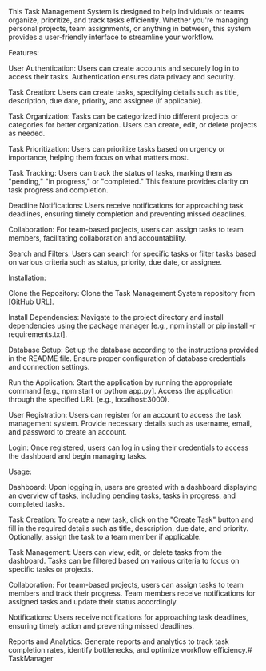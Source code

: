 This Task Management System is designed to help individuals or teams organize, prioritize, and track tasks efficiently. Whether you're managing personal projects, team assignments, or anything in between, this system provides a user-friendly interface to streamline your workflow.

Features:

User Authentication: Users can create accounts and securely log in to access their tasks. Authentication ensures data privacy and security.

Task Creation: Users can create tasks, specifying details such as title, description, due date, priority, and assignee (if applicable).

Task Organization: Tasks can be categorized into different projects or categories for better organization. Users can create, edit, or delete projects as needed.

Task Prioritization: Users can prioritize tasks based on urgency or importance, helping them focus on what matters most.

Task Tracking: Users can track the status of tasks, marking them as "pending," "in progress," or "completed." This feature provides clarity on task progress and completion.

Deadline Notifications: Users receive notifications for approaching task deadlines, ensuring timely completion and preventing missed deadlines.

Collaboration: For team-based projects, users can assign tasks to team members, facilitating collaboration and accountability.

Search and Filters: Users can search for specific tasks or filter tasks based on various criteria such as status, priority, due date, or assignee.

Installation:

Clone the Repository: Clone the Task Management System repository from [GitHub URL].

Install Dependencies: Navigate to the project directory and install dependencies using the package manager [e.g., npm install or pip install -r requirements.txt].

Database Setup: Set up the database according to the instructions provided in the README file. Ensure proper configuration of database credentials and connection settings.

Run the Application: Start the application by running the appropriate command [e.g., npm start or python app.py]. Access the application through the specified URL (e.g., localhost:3000).

User Registration: Users can register for an account to access the task management system. Provide necessary details such as username, email, and password to create an account.

Login: Once registered, users can log in using their credentials to access the dashboard and begin managing tasks.

Usage:

Dashboard: Upon logging in, users are greeted with a dashboard displaying an overview of tasks, including pending tasks, tasks in progress, and completed tasks.

Task Creation: To create a new task, click on the "Create Task" button and fill in the required details such as title, description, due date, and priority. Optionally, assign the task to a team member if applicable.

Task Management: Users can view, edit, or delete tasks from the dashboard. Tasks can be filtered based on various criteria to focus on specific tasks or projects.

Collaboration: For team-based projects, users can assign tasks to team members and track their progress. Team members receive notifications for assigned tasks and update their status accordingly.

Notifications: Users receive notifications for approaching task deadlines, ensuring timely action and preventing missed deadlines.

Reports and Analytics: Generate reports and analytics to track task completion rates, identify bottlenecks, and optimize workflow efficiency.# TaskManager
